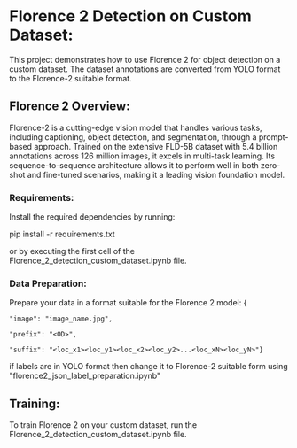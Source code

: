 # **Florence 2 Detection on Custom Dataset:**
This project demonstrates how to use Florence 2 for object detection on a custom dataset. The dataset annotations are converted from YOLO format to the Florence-2 suitable format.
## **Florence 2 Overview:**
Florence-2 is a cutting-edge vision model that handles various tasks, including captioning, object detection, and segmentation, through a prompt-based approach. Trained on the extensive FLD-5B dataset with 5.4 billion annotations across 126 million images, it excels in multi-task learning. Its sequence-to-sequence architecture allows it to perform well in both zero-shot and fine-tuned scenarios, making it a leading vision foundation model.
### **Requirements:**
Install the required dependencies by running:

pip install -r requirements.txt

or by executing the first cell of the Florence_2_detection_custom_dataset.ipynb file.
### **Data Preparation**:
Prepare your data in a format suitable for the Florence 2 model: {

    "image": "image_name.jpg",
    
    "prefix": "<OD>",
    
    "suffix": "<loc_x1><loc_y1><loc_x2><loc_y2>...<loc_xN><loc_yN>"}
if labels are in YOLO format then change it to Florence-2 suitable form using "florence2_json_label_preparation.ipynb" 
## **Training:**
To train Florence 2 on your custom dataset, run the Florence_2_detection_custom_dataset.ipynb file.
